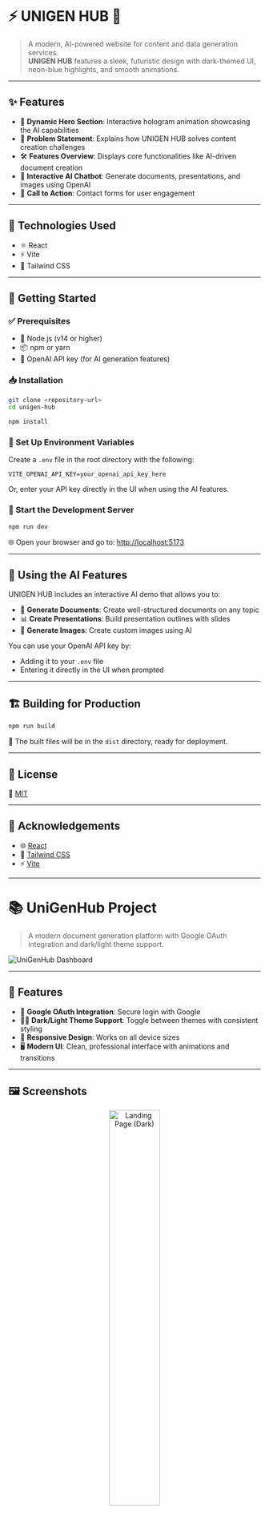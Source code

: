 
# ⚡️ UNIGEN HUB 🧠

> A modern, AI-powered website for content and data generation services.  
> **UNIGEN HUB** features a sleek, futuristic design with dark-themed UI, neon-blue highlights, and smooth animations.

---

## ✨ Features

- 🤖 **Dynamic Hero Section**: Interactive hologram animation showcasing the AI capabilities  
- 🧩 **Problem Statement**: Explains how UNIGEN HUB solves content creation challenges  
- 🛠️ **Features Overview**: Displays core functionalities like AI-driven document creation  
- 💬 **Interactive AI Chatbot**: Generate documents, presentations, and images using OpenAI  
- 📩 **Call to Action**: Contact forms for user engagement  

---

## 🧰 Technologies Used

- ⚛️ React  
- ⚡ Vite  
- 🎨 Tailwind CSS  

---

## 🛫 Getting Started

### ✅ Prerequisites

- 🔧 Node.js (v14 or higher)  
- 📦 npm or yarn  
- 🔐 OpenAI API key (for AI generation features)  

### 📥 Installation

```bash
git clone <repository-url>
cd unigen-hub
```

```bash
npm install
```

### 🔑 Set Up Environment Variables

Create a `.env` file in the root directory with the following:
```env
VITE_OPENAI_API_KEY=your_openai_api_key_here
```

Or, enter your API key directly in the UI when using the AI features.

### 🚀 Start the Development Server

```bash
npm run dev
```

🌐 Open your browser and go to: [http://localhost:5173](http://localhost:5173)

---

## 🤖 Using the AI Features

UNIGEN HUB includes an interactive AI demo that allows you to:

- 📝 **Generate Documents**: Create well-structured documents on any topic  
- 📊 **Create Presentations**: Build presentation outlines with slides  
- 🎨 **Generate Images**: Create custom images using AI  

You can use your OpenAI API key by:

- Adding it to your `.env` file  
- Entering it directly in the UI when prompted  

---

## 🏗️ Building for Production

```bash
npm run build
```

📁 The built files will be in the `dist` directory, ready for deployment.

---

## 🧾 License

🪪 [MIT](LICENSE)

---

## 🙌 Acknowledgements

- 🌐 [React](https://reactjs.org/)  
- 💨 [Tailwind CSS](https://tailwindcss.com/)  
- ⚡ [Vite](https://vitejs.dev/)  

---

# 📚 UniGenHub Project

> A modern document generation platform with Google OAuth integration and dark/light theme support.

![UniGenHub Dashboard](/images/Landing.png)

---

## 🌟 Features

- 🔐 **Google OAuth Integration**: Secure login with Google  
- 🌙🌞 **Dark/Light Theme Support**: Toggle between themes with consistent styling  
- 📱 **Responsive Design**: Works on all device sizes  
- 🖥️ **Modern UI**: Clean, professional interface with animations and transitions  

---

## 🖼️ Screenshots

<div align="center">
  <img src="/images/Document-Creator.png" alt="Landing Page (Dark)" width="45%" />
  <br/><br/>
  <img src="/images/Dashboard.png" alt="Login Modal (Dark)" width="45%" />
  <br/><br/>
  <img src="/images/Tools.png" alt="Dashboard (Dark)" width="45%" />
</div>

---

## ⚙️ Setup Instructions

```bash
git clone <repository-url>
cd project
```

```bash
npm install
```

### 🔧 Configure Google OAuth

1. Create a project in the [Google Cloud Console](https://console.cloud.google.com/)  
2. Set up OAuth 2.0 credentials  
3. Add your domain to the authorized JavaScript origins (e.g., `http://localhost:5173`)  
4. Update the `GOOGLE_CLIENT_ID` in `src/main.jsx` with your client ID  

```bash
npm run dev
```

---

## 🛠️ Troubleshooting

### ❌ Google OAuth Not Working

- Ensure valid OAuth client ID  
- Check `authorized JavaScript origins`  
- Reinstall `jwt-decode`:
  ```bash
  npm uninstall jwt-decode
  npm install jwt-decode@3.1.2
  ```

### 🌘 Theme Issues

- Check CSS variables in `src/index.css`  
- Validate `dark` class in DOM  
- Confirm MutationObserver setup  

### 🧩 Import Errors

- Use `jwtDecode` instead of `jwt_decode`  
- Reinstall dependencies  
- Restart dev server  

---

## 📦 Dependencies

- ⚛️ React + React Router  
- 🎨 Tailwind CSS  
- 🔐 @react-oauth/google  
- 🧾 jwt-decode@3.1.2  

---

## 🗂️ Code Structure

```
/src/components        → UI components  
/src/components/auth   → Auth components (Login, Signup)  
/src/pages             → Page components  
/src/index.css         → Global styles & theme variables  
```

---
